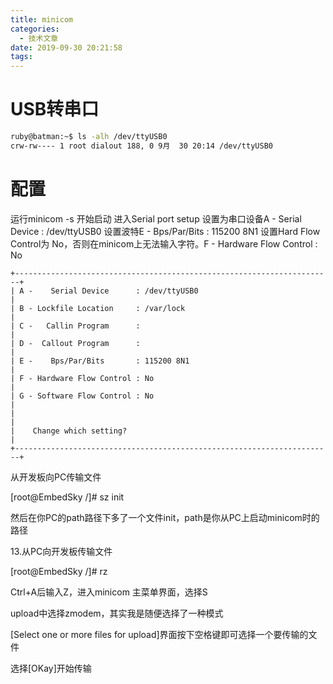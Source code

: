 ```yaml
---
title: minicom
categories:
  - 技术文章
date: 2019-09-30 20:21:58
tags:
---
```


# USB转串口
```bash
ruby@batman:~$ ls -alh /dev/ttyUSB0 
crw-rw---- 1 root dialout 188, 0 9月  30 20:14 /dev/ttyUSB0
```

# 配置
运行minicom -s 开始启动
进入Serial port setup
设置为串口设备A -    Serial Device      : /dev/ttyUSB0
设置波特E -    Bps/Par/Bits       : 115200 8N1
设置Hard Flow Control为 No，否则在minicom上无法输入字符。F - Hardware Flow Control : No 
```
+-----------------------------------------------------------------------+                                                               
| A -    Serial Device      : /dev/ttyUSB0                              |                                                               
| B - Lockfile Location     : /var/lock                                 |                                                               
| C -   Callin Program      :                                           |                                                               
| D -  Callout Program      :                                           |                                                               
| E -    Bps/Par/Bits       : 115200 8N1                                |                                                               
| F - Hardware Flow Control : No                                        |                                                               
| G - Software Flow Control : No                                        |                                                               
|                                                                       |                                                               
|    Change which setting?                                              |                                                               
+-----------------------------------------------------------------------+
```
从开发板向PC传输文件

[root@EmbedSky /]# sz init 

然后在你PC的path路径下多了一个文件init，path是你从PC上启动minicom时的路径

13.从PC向开发板传输文件

[root@EmbedSky /]# rz

Ctrl+A后输入Z，进入minicom 主菜单界面，选择S

upload中选择zmodem，其实我是随便选择了一种模式

[Select one or more files for upload]界面按下空格键即可选择一个要传输的文件

选择[OKay]开始传输
